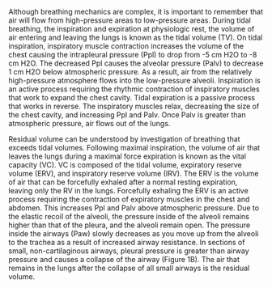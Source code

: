 Although breathing mechanics are complex, it is important to remember that air will flow from high-pressure areas to low-pressure areas. During tidal breathing, the inspiration and expiration at physiologic rest, the volume of air entering and leaving the lungs is known as the tidal volume (TV). On tidal inspiration, inspiratory muscle contraction increases the volume of the chest causing the intrapleural pressure (Ppl) to drop from -5 cm H2O to -8 cm H2O. The decreased Ppl causes the alveolar pressure (Palv) to decrease 1 cm H2O below atmospheric pressure. As a result, air from the relatively high-pressure atmosphere flows into the low-pressure alveoli. Inspiration is an active process requiring the rhythmic contraction of inspiratory muscles that work to expand the chest cavity. Tidal expiration is a passive process that works in reverse. The inspiratory muscles relax, decreasing the size of the chest cavity, and increasing Ppl and Palv. Once Palv is greater than atmospheric pressure, air flows out of the lungs.

Residual volume can be understood by investigation of breathing that exceeds tidal volumes. Following maximal inspiration, the volume of air that leaves the lungs during a maximal force expiration is known as the vital capacity (VC). VC is composed of the tidal volume, expiratory reserve volume (ERV), and inspiratory reserve volume (IRV). The ERV is the volume of air that can be forcefully exhaled after a normal resting expiration, leaving only the RV in the lungs. Forcefully exhaling the ERV is an active process requiring the contraction of expiratory muscles in the chest and abdomen. This increases Ppl and Palv above atmospheric pressure. Due to the elastic recoil of the alveoli, the pressure inside of the alveoli remains higher than that of the pleura, and the alveoli remain open. The pressure inside the airways (Paw) slowly decreases as you move up from the alveoli to the trachea as a result of increased airway resistance. In sections of small, non-cartilaginous airways, pleural pressure is greater than airway pressure and causes a collapse of the airway (Figure 1B). The air that remains in the lungs after the collapse of all small airways is the residual volume.